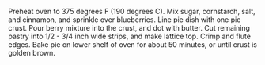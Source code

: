 Preheat oven to 375 degrees F (190 degrees C).
Mix sugar, cornstarch, salt, and cinnamon, and sprinkle over blueberries.
Line pie dish with one pie crust. Pour berry mixture into the crust, and dot with butter. Cut remaining pastry into 1/2 - 3/4 inch wide strips, and make lattice top. Crimp and flute edges.
Bake pie on lower shelf of oven for about 50 minutes, or until crust is golden brown.
